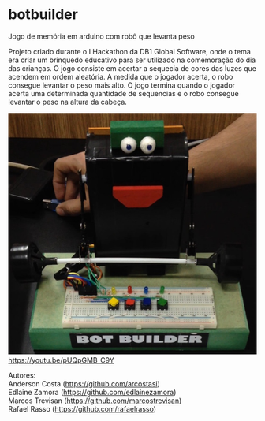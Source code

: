 # botbuilder
Jogo de memória em arduino com robô que levanta peso

Projeto criado durante o I Hackathon da DB1 Global Software, onde o tema era criar um brinquedo educativo para ser utilizado na comemoração do dia das crianças.
O jogo consiste em acertar a sequecia de cores das luzes que acendem em ordem aleatória. A medida que o jogador acerta, o robo consegue levantar o peso mais alto. O jogo termina quando o jogador acerta uma determinada quantidade de sequencias e o robo consegue levantar o peso na altura da cabeça.

[![ScreenShot](https://github.com/EdlaineZamora/botbuilder/blob/master/thumb_IMG_1726_1024.jpg?raw=true)](https://youtu.be/pUQpGMB_C9Y)
https://youtu.be/pUQpGMB_C9Y

Autores: <br/>
Anderson Costa (https://github.com/arcostasi) <br/>
Edlaine Zamora (https://github.com/edlainezamora) <br/>
Marcos Trevisan (https://github.com/marcostrevisan) <br/>
Rafael Rasso (https://github.com/rafaelrasso) <br/>
